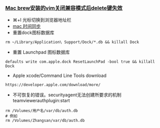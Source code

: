 
### [Mac brew安装的vim关闭兼容模式后delete键失效](http://cenalulu.github.io/linux/why-my-backspace-not-work-in-vim/)

- ⌘+l 光标切换到浏览器地址栏
- [mac 时间同步](https://shipengliang.com/software-exp/mac-os%E6%97%B6%E9%97%B4%E4%B8%8D%E5%90%8C%E6%AD%A5%E9%97%AE%E9%A2%98%E5%A6%82%E4%BD%95%E8%A7%A3%E5%86%B3.html)
- 重置dock图标数据库
```shell
rm ~/Library/Application\ Support/Dock/*.db && killall Dock
```
- 重置 Launchpad 图标数据库
```shell
defaults write com.apple.dock ResetLaunchPad -bool true && killall Dock
```
- Apple xcode/Command Line Tools download
```
https://developer.apple.com/download/more/
```
- 不可恢复的错误。securityagent无法创建所要求的机制teamviewerauthplugin:start
```shell
rm /Volumes/用户名/var/db/auth.db
# 例如 
rm /Volumes/Zhangsan/var/db/auth.db
```
